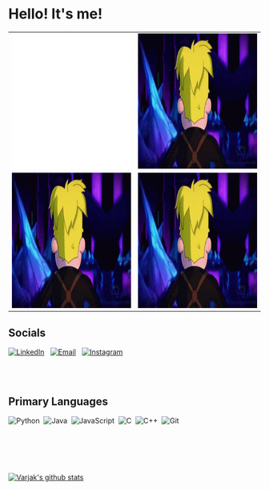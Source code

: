 # Hello! It's me!
|           |            | 
|----------|:-------------:|
| <img src="https://github.com/varjakw/varjakw/blob/main/bio.svg" width="480" height="270" /> |  <img src="https://github.com/varjakw/varjakw/blob/main/final-space-kiss-face.gif" width="480" height="270" /> |
| <img src="https://github.com/varjakw/varjakw/blob/main/final-space-kiss-face.gif" width="480" height="270" />  |  <img src="https://github.com/varjakw/varjakw/blob/main/final-space-kiss-face.gif" width="480" height="270" /> |


  
## Socials
<!--<a href="mailto:vwolfe@tcd.ie" target="_blank"><img align="left" alt="Varjak | Email" width="40px" src="https://github.com/varjakw/varjakw/blob/main/email.png" /></a>
<a href="https://www.linkedin.com/in/varjak/" target="_blank"><img align="left" alt="Varjak | LinkedIn" width="40px" src="https://github.com/varjakw/varjakw/blob/main/linkedin.png" /></a>
<a href="https://instagram.com/varjakw" target="_blank"><img align="left" alt="Varjak | Instagram" width="40px" src="https://github.com/varjakw/varjakw/blob/main/insta.png" /></a>
-->
<a href="https://www.linkedin.com/in/varjak/"><img alt="LinkedIn" height = "40px" width="150px" src="https://img.shields.io/badge/linkedin%20-%230077B5.svg?&style=flat&logo=linkedin&logoColor=white"/></a> &nbsp;
<a href="mailto:vwolfe@tcd.ie"><img alt="Email" height = "40px" width="110px"  src="https://img.shields.io/badge/Gmail-D14836?style=flat&logo=gmail&logoColor=white" /></a> &nbsp;
<a href="https://instagram.com/varjakw"><img alt="Instagram" height = "40px" width="170px"  src="https://img.shields.io/badge/-@abhi__1507_-E4405F?style=flat&logo=Instagram&logoColor=white"/></a> &nbsp;


  </br>
   </br>
  
## Primary Languages
<!--
<a href="" target="_blank"><img align="left" alt="HTML5" width="100px" src="https://github.com/varjakw/varjakw/blob/main/python.png" /></a>
<a href="" target="_blank"><img align="left" alt="CSS3" width="60px" src="https://github.com/varjakw/varjakw/blob/main/java.png" /></a>
![Python](https://img.shields.io/badge/-Python-05122A?style=flat&logo=python)&nbsp;
-->
![Python](https://img.shields.io/badge/-Python-05122A?style=flat&logo=python)&nbsp;
![Java](https://img.shields.io/badge/-Java-05122A?style=flat&logo=Java&logoColor=FFA518)&nbsp;
![JavaScript](https://img.shields.io/badge/-JavaScript-05122A?style=flat&logo=javascript)&nbsp;
![C](https://img.shields.io/badge/-C-05122A?style=flat&logo=C&logoColor=A8B9CC)&nbsp;
![C++](https://img.shields.io/badge/-C++-05122A?style=flat&logo=C%2B%2B&logoColor=00599C)&nbsp;
![Git](https://img.shields.io/badge/-Git-05122A?style=flat&logo=git)&nbsp;

   </br>
   </br>
   </br>
   </br>
   
   
  
  [![Varjak's github stats](https://github-readme-stats.vercel.app/api?username=varjakw&include_all_commits=true&count_private=true&show_icons=true&line_height=20&title_color=FFFFFF&icon_color=FFFFFF&text_color=FFFFFF&bg_color=0D1117)](https://github.com/anuraghazra/github-readme-stats)



<!-- comment// 
<p float="left">
  <img src="https://github.com/varjakw/varjakw/blob/main/bio.svg" width="480" height="270" />
  <img src="https://github.com/varjakw/varjakw/blob/main/final-space-kiss-face.gif" width="480" height="270" /> 
</p>

<img align="left" width="480" height="270" src="https://github.com/varjakw/varjakw/blob/main/bio.svg">

<img align="right" width="480" height="270" src="https://github.com/varjakw/varjakw/blob/main/final-space-kiss-face.gif">   //comment-->










